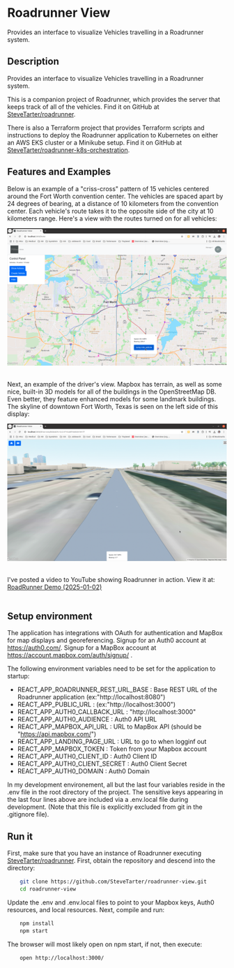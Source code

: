 # Roadrunner View

Provides an interface to visualize Vehicles travelling in a Roadrunner system.

## Description

Provides an interface to visualize Vehicles travelling in a Roadrunner system.

This is a companion project of Roadrunner, which provides the server that keeps track of all of the vehicles.  Find it on GitHub at [SteveTarter/roadrunner](https://github.com/SteveTarter/roadrunner).

There is also a Terraform project that provides Terraform scripts and instructions to deploy the Roadrunner application to Kubernetes on either an AWS EKS cluster or a Minikube setup.  Find it on GitHub at [SteveTarter/roadrunner-k8s-orchestration](https://github.com/SteveTarter/roadrunner-k8s-orchestration).

## Features and Examples

Below is an example of a "criss-cross" pattern of 15 vehicles centered around the Fort Worth convention center.  The vehicles are spaced apart by 24 degrees of bearing, at a distance of 10 kilometers from the convention center.  Each vehicle's route takes it to the opposite side of the city at 10 kilometers range.  Here's a view with the routes turned on for all vehicles:

![Roadrunner Home Page example](./Resources/img/RoadrunnerViewer-2024-12-31-1.png)
<br><br>

Next, an example of the driver's view.  Mapbox has terrain, as well as some nice, built-in 3D models for all of the buildings in the OpenStreetMap DB.  Even better, they feature enhanced models for some landmark buildings.  The skyline of downtown Fort Worth, Texas is seen on the left side of this display:

![Roadrunner Driver's View example](./Resources/img/RoadrunnerViewer-2024-12-31-2.png)
<br><br>

I've posted a video to YouTube showing Roadrunner in action.  View it at: 
[RoadRunner Demo (2025-01-02)](https://www.youtube.com/watch?v=KXWTssUFjS0)
<br><br>

## Setup environment

The application has integrations with OAuth for authentication and MapBox for map displays and georeferencing.  Signup for an Auth0 account at https://auth0.com/.  Signup for a MapBox account at https://account.mapbox.com/auth/signup/ .

The following environment variables need to be set for the application to startup:

* REACT_APP_ROADRUNNER_REST_URL_BASE : Base REST URL of the Roadrunner application (ex:"http://localhost:8080")
* REACT_APP_PUBLIC_URL : (ex:"http://localhost:3000")
* REACT_APP_AUTH0_CALLBACK_URL : "http://localhost:3000"
* REACT_APP_AUTH0_AUDIENCE : Auth0 API URL
* REACT_APP_MAPBOX_API_URL : URL to MapBox API (should be "https://api.mapbox.com/")
* REACT_APP_LANDING_PAGE_URL : URL to go to when logginf out
* REACT_APP_MAPBOX_TOKEN :  Token from your Mapbox account
* REACT_APP_AUTH0_CLIENT_ID : Auth0 Client ID
* REACT_APP_AUTH0_CLIENT_SECRET : Auth0 Client Secret 
* REACT_APP_AUTH0_DOMAIN : Auth0 Domain

In my development environement, all but the last four variables reside in the .env file in the root directory of the project.  The sensitive keys appearing in the last four lines above are included via a .env.local file during development.  (Note that this file is explicitly excluded from git in the .gitignore file).

## Run it

First, make sure that you have an instance of Roadrunner executing [SteveTarter/roadrunner](https://github.com/SteveTarter/roadrunner).
First, obtain the repository and descend into the directory:

```bash
    git clone https://github.com/SteveTarter/roadrunner-view.git
    cd roadrunner-view
```

Update the .env and .env.local files to point to your Mapbox keys, Auth0 resources, and local resources.  Next, compile and run:

```bash
    npm install
    npm start
```

The browser will most likely open on npm start, if not, then execute:

```bash
    open http://localhost:3000/
```
